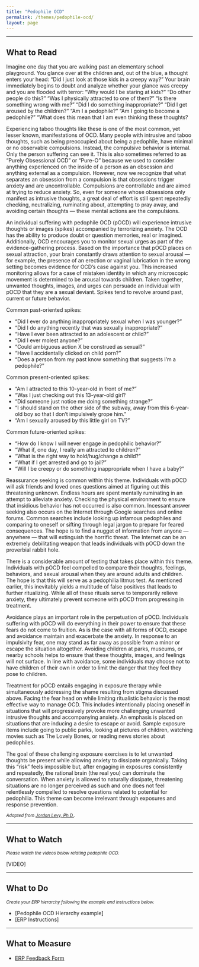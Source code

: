 ```yaml
---
title: "Pedophile OCD"
permalink: /themes/pedophile-ocd/
layout: page
---
```

- - - -

## What to Read
Imagine one day that you are walking past an elementary school playground. You glance over at the children and, out of the blue, a thought enters your head: “Did I just look at those kids in a creepy way?” Your brain immediately begins to doubt and analyze whether your glance was creepy and you are flooded with terror: “Why would I be staring at kids?” “Do other people do this?” “Was I physically attracted to one of them?” “Is there something wrong with me?” “Did I do something inappropriate?” “Did I get aroused by the children?” “Am I a pedophile?” “Am I going to become a pedophile?” “What does this mean that I am even thinking these thoughts? 

Experiencing taboo thoughts like these is one of the most common, yet lesser known, manifestations of OCD. Many people with intrusive and taboo thoughts, such as being preoccupied about being a pedophile, have minimal or no observable compulsions. Instead, the compulsive behavior is internal. Only the person suffering can see it. This is also sometimes referred to as “Purely Obsessional OCD” or “Pure-O” because we used to consider anything experienced on the inside of a person as an obsession and anything external as a compulsion. However, now we recognize that what separates an obsession from a compulsion is that obsessions trigger anxiety and are uncontrollable. Compulsions are controllable and are aimed at trying to reduce anxiety. So, even for someone whose obsessions only manifest as intrusive thoughts, a great deal of effort is still spent repeatedly checking, neutralizing, ruminating about, attempting to pray away, and avoiding certain thoughts — these mental actions are the compulsions. 

An individual suffering with pedophile OCD (pOCD) will experience intrusive thoughts or images (spikes) accompanied by terrorizing anxiety. The OCD has the ability to produce doubt or question memories, real or imagined. Additionally, OCD encourages you to monitor sexual urges as part of the evidence-gathering process. Based on the importance that pOCD places on sexual attraction, your brain constantly draws attention to sexual arousal — for example, the presence of an erection or vaginal lubrication in the wrong setting becomes evidence for OCD’s case against you. This increased monitoring allows for a case of mistaken identity in which any microscopic movement is determined to be arousal towards children. Taken together, unwanted thoughts, images, and urges can persuade an individual with pOCD that they are a sexual deviant. Spikes tend to revolve around past, current or future behavior.

Common past-oriented spikes:
- “Did I ever do anything inappropriately sexual when I was younger?”
- “Did I do anything recently that was sexually inappropriate?”
- “Have I ever been attracted to an adolescent or child?”
- “Did I ever molest anyone?”
- “Could ambiguous action X be construed as sexual?”
- “Have I accidentally clicked on child porn?”
- “Does a person from my past know something that suggests I’m a pedophile?”

Common present-oriented spikes:
- “Am I attracted to this 10-year-old in front of me?”
- “Was I just checking out this 13-year-old girl?
- “Did someone just notice me doing something strange?”
- “I should stand on the other side of the subway, away from this 6-year-old boy so that I don’t impulsively grope him.”
- “Am I sexually aroused by this little girl on TV?”

Common future-oriented spikes:
- “How do I know I will never engage in pedophilic behavior?”
- “What if, one day, I really am attracted to children?”
- “What is the right way to hold/hug/change a child?”
- “What if I get arrested and go to jail?”
- “Will I be creepy or do something inappropriate when I have a baby?”

Reassurance seeking is common within this theme. Individuals with pOCD will ask friends and loved ones questions aimed at figuring out this threatening unknown. Endless hours are spent mentally ruminating in an attempt to alleviate anxiety. Checking the physical environment to ensure that insidious behavior has not occurred is also common. Incessant answer seeking also occurs on the Internet through Google searches and online forums. Common searches include looking up infamous pedophiles and comparing to oneself or sifting through legal jargon to prepare for feared consequences. The hope is to find a nugget of information from anyone — anywhere — that will extinguish the horrific threat. The Internet can be an extremely debilitating weapon that leads individuals with pOCD down the proverbial rabbit hole.

There is a considerable amount of testing that takes place within this theme. Individuals with pOCD feel compelled to compare their thoughts, feelings, behaviors, and sexual arousal when they are around adults and children. The hope is that this will serve as a pedophilia litmus test. As mentioned earlier, this inevitably yields a multitude of false positives that leads to further ritualizing. While all of these rituals serve to temporarily relieve anxiety, they ultimately prevent someone with pOCD from progressing in treatment.

Avoidance plays an important role in the perpetuation of pOCD. Individuals suffering with pOCD will do everything in their power to ensure that these fears do not come to fruition. As is the case with all forms of OCD, escape and avoidance maintain and exacerbate the anxiety. In response to an impulsivity fear, one may stand as far away as possible from a minor or escape the situation altogether. Avoiding children at parks, museums, or nearby schools helps to ensure that these thoughts, images, and feelings will not surface. In line with avoidance, some individuals may choose not to have children of their own in order to limit the danger that they feel they pose to children.

Treatment for pOCD entails engaging in exposure therapy while simultaneously addressing the shame resulting from stigma discussed above. Facing the fear head on while limiting ritualistic behavior is the most effective way to manage OCD. This includes intentionally placing oneself in situations that will progressively provoke more challenging unwanted intrusive thoughts and accompanying anxiety. An emphasis is placed on situations that are inducing a desire to escape or avoid. Sample exposure items include going to public parks, looking at pictures of children, watching movies such as The Lovely Bones, or reading news stories about pedophiles.

The goal of these challenging exposure exercises is to let unwanted thoughts be present while allowing anxiety to dissipate organically. Taking this “risk” feels impossible but, after engaging in exposures consistently and repeatedly, the rational brain (the real you) can dominate the conversation. When anxiety is allowed to naturally dissipate, threatening situations are no longer perceived as such and one does not feel relentlessly compelled to resolve questions related to potential for pedophilia. This theme can become irrelevant through exposures and response prevention.

<sup>*Adapted from <ins>[Jordan Levy, Ph.D.](https://iocdf.org/expert-opinions/am-i-a-monster-an-overview-of-common-features-typical-course-shame-and-treatment-of-pedophilia-ocd-pocd/)</ins>.*</sup>
  
- - - -

## What to Watch
<sup>*Please watch the videos below relating pedophile OCD.*</sup>

[VIDEO]

- - - -

## What to Do
<sup>*Create your ERP hierarchy following the example and instructions below.*</sup>

- [Pedophile OCD Hierarchy example]
- [ERP Instructions]

- - - -

## What to Measure
- <ins>[ERP Feedback Form](https://drive.google.com/file/d/1sV7AfEHtfEZfz-0nEUezAMLIThgSHe9u/view?usp=sharing)</ins>
